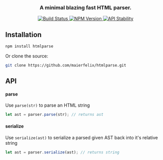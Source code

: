 <div align="center">
  <h3>A minimal blazing fast HTML parser.</h3>
</div>

<div align="center">
  <a href="https://travis-ci.org/maierfelix/htmlparse">
    <img src="https://img.shields.io/travis/maierfelix/htmlparse/master.svg?style=flat-square" alt="Build Status" />
  </a>
  <a href="https://www.npmjs.com/package/htmlparse">
    <img src="https://img.shields.io/npm/v/htmlparse.svg?style=flat-square" alt="NPM Version" />
  </a>
  <a href="https://nodejs.org/api/documentation.html#documentation_stability_index">
    <img src="https://img.shields.io/badge/stability-experimental-orange.svg?style=flat-square" alt="API Stability" />
  </a>
</div>

## Installation

```sh
npm install htmlparse
```

Or clone the source:

```sh
git clone https://github.com/maierfelix/htmlparse.git
```

## API


#### parse
Use `parse(str)` to parse an HTML string
```js
let ast = parser.parse(str); // returns ast
```

#### serialize
Use `serialize(ast)` to serialize a parsed given AST back into it's relative string
```js
let ast = parser.serialize(ast); // returns string
```

